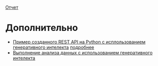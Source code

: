 [Отчет](Report/%D0%9E%D1%82%D1%87%D0%B5%D1%82%20%D0%BF%D0%BE%20%D0%B7%D0%B0%D0%B4%D0%B0%D0%BD%D0%B8%D1%8E%20ALMAGEN.md)

# Дополнительно
- [Пример созданного REST API на Python c исплользованием генеративного интелекта](https://github.com/xsa-dev/fastapi_template) [подробнее](Report/webapi/)
- [Выполнение анализа данных с использованием генеративного интелекта](https://github.com/xsa-dev/almagen-llms-codegen-exp/blob/main/Report/%D1%80%D0%B5%D1%88%D0%B5%D0%BD%D0%B8%D1%8F/2.LLM_Generated_Code/TaskWeaver/task_weaver.log)
